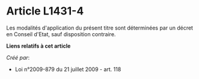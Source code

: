 # Article L1431-4

Les modalités d'application du présent titre sont déterminées par un décret en Conseil d'Etat, sauf disposition contraire.

**Liens relatifs à cet article**

_Créé par_:

  - Loi n°2009-879 du 21 juillet 2009 - art. 118
